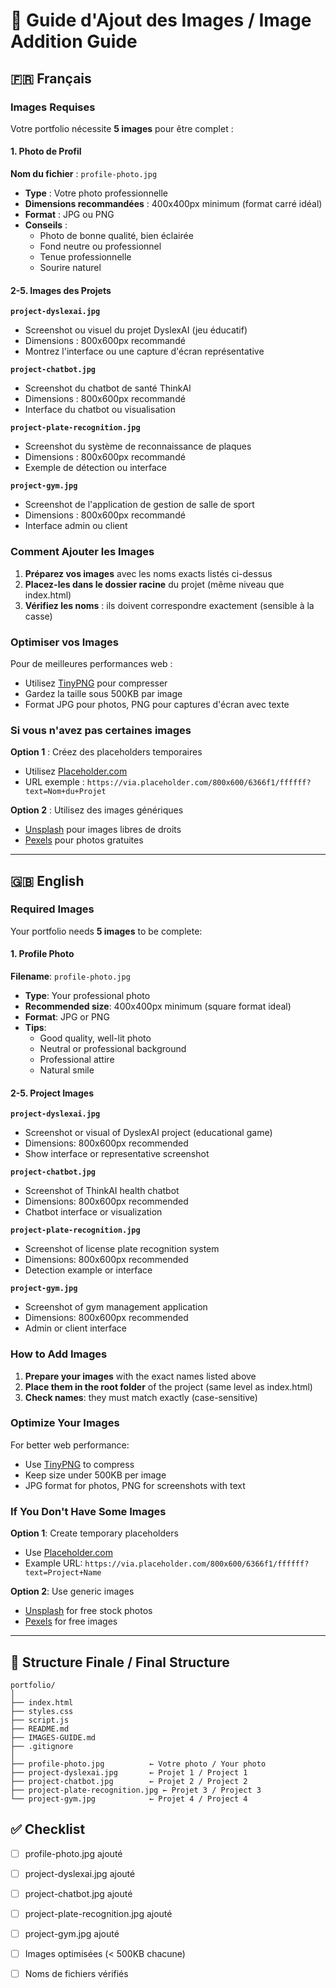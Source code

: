 # 📸 Guide d'Ajout des Images / Image Addition Guide

## 🇫🇷 Français

### Images Requises

Votre portfolio nécessite **5 images** pour être complet :

#### 1. Photo de Profil
**Nom du fichier** : `profile-photo.jpg`
- **Type** : Votre photo professionnelle
- **Dimensions recommandées** : 400x400px minimum (format carré idéal)
- **Format** : JPG ou PNG
- **Conseils** :
  - Photo de bonne qualité, bien éclairée
  - Fond neutre ou professionnel
  - Tenue professionnelle
  - Sourire naturel

#### 2-5. Images des Projets

**`project-dyslexai.jpg`**
- Screenshot ou visuel du projet DyslexAI (jeu éducatif)
- Dimensions : 800x600px recommandé
- Montrez l'interface ou une capture d'écran représentative

**`project-chatbot.jpg`**
- Screenshot du chatbot de santé ThinkAI
- Dimensions : 800x600px recommandé
- Interface du chatbot ou visualisation

**`project-plate-recognition.jpg`**
- Screenshot du système de reconnaissance de plaques
- Dimensions : 800x600px recommandé
- Exemple de détection ou interface

**`project-gym.jpg`**
- Screenshot de l'application de gestion de salle de sport
- Dimensions : 800x600px recommandé
- Interface admin ou client

### Comment Ajouter les Images

1. **Préparez vos images** avec les noms exacts listés ci-dessus
2. **Placez-les dans le dossier racine** du projet (même niveau que index.html)
3. **Vérifiez les noms** : ils doivent correspondre exactement (sensible à la casse)

### Optimiser vos Images

Pour de meilleures performances web :
- Utilisez [TinyPNG](https://tinypng.com/) pour compresser
- Gardez la taille sous 500KB par image
- Format JPG pour photos, PNG pour captures d'écran avec texte

### Si vous n'avez pas certaines images

**Option 1** : Créez des placeholders temporaires
- Utilisez [Placeholder.com](https://placeholder.com/)
- URL exemple : `https://via.placeholder.com/800x600/6366f1/ffffff?text=Nom+du+Projet`

**Option 2** : Utilisez des images génériques
- [Unsplash](https://unsplash.com/) pour images libres de droits
- [Pexels](https://www.pexels.com/) pour photos gratuites

---

## 🇬🇧 English

### Required Images

Your portfolio needs **5 images** to be complete:

#### 1. Profile Photo
**Filename**: `profile-photo.jpg`
- **Type**: Your professional photo
- **Recommended size**: 400x400px minimum (square format ideal)
- **Format**: JPG or PNG
- **Tips**:
  - Good quality, well-lit photo
  - Neutral or professional background
  - Professional attire
  - Natural smile

#### 2-5. Project Images

**`project-dyslexai.jpg`**
- Screenshot or visual of DyslexAI project (educational game)
- Dimensions: 800x600px recommended
- Show interface or representative screenshot

**`project-chatbot.jpg`**
- Screenshot of ThinkAI health chatbot
- Dimensions: 800x600px recommended
- Chatbot interface or visualization

**`project-plate-recognition.jpg`**
- Screenshot of license plate recognition system
- Dimensions: 800x600px recommended
- Detection example or interface

**`project-gym.jpg`**
- Screenshot of gym management application
- Dimensions: 800x600px recommended
- Admin or client interface

### How to Add Images

1. **Prepare your images** with the exact names listed above
2. **Place them in the root folder** of the project (same level as index.html)
3. **Check names**: they must match exactly (case-sensitive)

### Optimize Your Images

For better web performance:
- Use [TinyPNG](https://tinypng.com/) to compress
- Keep size under 500KB per image
- JPG format for photos, PNG for screenshots with text

### If You Don't Have Some Images

**Option 1**: Create temporary placeholders
- Use [Placeholder.com](https://placeholder.com/)
- Example URL: `https://via.placeholder.com/800x600/6366f1/ffffff?text=Project+Name`

**Option 2**: Use generic images
- [Unsplash](https://unsplash.com/) for free stock photos
- [Pexels](https://www.pexels.com/) for free images

---

## 📁 Structure Finale / Final Structure

```
portfolio/
│
├── index.html
├── styles.css
├── script.js
├── README.md
├── IMAGES-GUIDE.md
├── .gitignore
│
├── profile-photo.jpg          ← Votre photo / Your photo
├── project-dyslexai.jpg       ← Projet 1 / Project 1
├── project-chatbot.jpg        ← Projet 2 / Project 2
├── project-plate-recognition.jpg ← Projet 3 / Project 3
└── project-gym.jpg            ← Projet 4 / Project 4
```

## ✅ Checklist

- [ ] profile-photo.jpg ajouté
- [ ] project-dyslexai.jpg ajouté
- [ ] project-chatbot.jpg ajouté
- [ ] project-plate-recognition.jpg ajouté
- [ ] project-gym.jpg ajouté
- [ ] Images optimisées (< 500KB chacune)
- [ ] Noms de fichiers vérifiés


